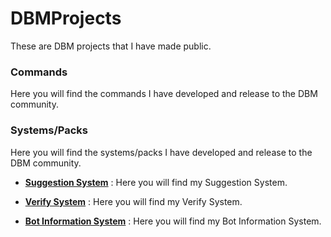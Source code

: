 # DBMProjects
These are DBM projects that I have made public.

### Commands
Here you will find the commands I have developed and release to the DBM community.





### Systems/Packs
Here you will find the systems/packs I have developed and release to the DBM community.

* **[Suggestion System](https://github.com/Zacwilson90/DBMProjects/tree/Suggestion-System)** : Here you will find my Suggestion System.

* **[Verify System](https://github.com/Zacwilson90/DBMProjects/tree/Verify-System)** : Here you will find my Verify System.

* **[Bot Information System](https://github.com/Zacwilson90/DBMProjects/tree/Bot-Information-System)** : Here you will find my Bot Information System.
